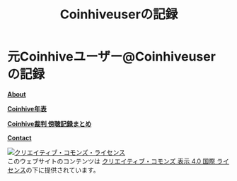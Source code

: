 ﻿---
layout: default
title: Coinhiveuserの記録
---

# 元Coinhiveユーザー@Coinhiveuser の記録  

**[About](https://coinhiveuser.github.io/about/about.html)**  

**[Coinhive年表](https://coinhiveuser.github.io/chhistory/chhistory.html)**  

**[Coinhive裁判 傍聴記録まとめ](https://coinhiveuser.github.io/chtrialreport/chtrialreport.html)**  

**[Contact](https://coinhiveuser.github.io/contact/contact.html)**  

  
  
  
  
<a rel="license" href="http://creativecommons.org/licenses/by/4.0/"><img alt="クリエイティブ・コモンズ・ライセンス" style="border-width:0" src="https://i.creativecommons.org/l/by/4.0/88x31.png" /></a><br />このウェブサイトのコンテンツは <a rel="license" href="http://creativecommons.org/licenses/by/4.0/">クリエイティブ・コモンズ 表示 4.0 国際 ライセンス</a>の下に提供されています。